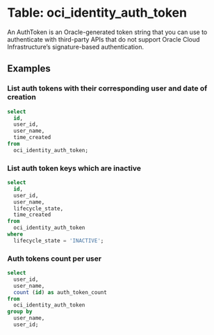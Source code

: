 # Table: oci_identity_auth_token

An AuthToken is an Oracle-generated token string that you can use to authenticate with third-party APIs that do not support Oracle Cloud Infrastructure’s signature-based authentication.

## Examples

### List auth tokens with their corresponding user and date of creation

```sql
select
  id,
  user_id,
  user_name,
  time_created
from
  oci_identity_auth_token;
```


### List auth token keys which are inactive

```sql
select
  id,
  user_id,
  user_name,
  lifecycle_state,
  time_created
from
  oci_identity_auth_token
where
  lifecycle_state = 'INACTIVE';
```


### Auth tokens count per user

```sql
select
  user_id,
  user_name,
  count (id) as auth_token_count
from
  oci_identity_auth_token
group by
  user_name,
  user_id;
```
